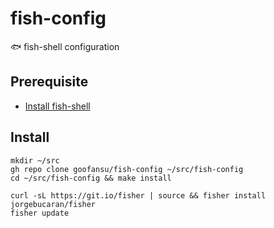 # fish-config
🐟 fish-shell configuration


## Prerequisite

- [Install fish-shell](https://gist.github.com/gagarine/cf3f65f9be6aa0e105b184376f765262#make-fish-the-default)

## Install

``` shell
mkdir ~/src
gh repo clone goofansu/fish-config ~/src/fish-config
cd ~/src/fish-config && make install

curl -sL https://git.io/fisher | source && fisher install jorgebucaran/fisher
fisher update
```
